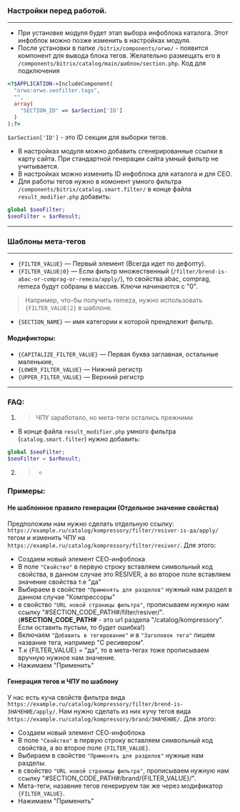 ### Настройки перед работой. 
---
- При установке модуля будет этап выбора инфоблока каталога. Этот инфоблок можно позже изменить в настройках модуля.
- После установки в папке `/bitrix/components/orwo/` - появится компонент для вывода блока тегов.
Желательно размещать его в `/components/bitrix/catalog/main/шаблон/section.php`. Код для подключения 
```php
<?$APPLICATION->IncludeComponent(
  "orwo:orwo.seofilter.tags",
  "",
  array(
    "SECTION_ID" => $arSection['ID']
  )
);?>
```
`$arSection['ID']` - это ID секции для выборки тегов.
- В настройках модуля можно добавить сгенерированные ссылки в карту сайта. При стандартной генерации сайта умный фильтр не учитывается.
- В настройках можно изменить ID инфоблока для каталога и для СЕО.
- Для работы тегов нужно в комонент умного фильтра `/components/bitrix/catalog.smart.filter/` в конце файла `result_modifier.php` добавить:
```php
global $seoFilter;
$seoFilter = $arResult;
```
---
### Шаблоны мета-тегов
---
- `{FILTER_VALUE}` — Первый элемент (Всегда идет по дефолту). 
- `{FILTER_VALUE|0}` —  Если фильтр множественный (`/filter/brend-is-abac-or-comprag-or-remeza/apply/`), то свойства abac, comprag, remeza будут собраны в массив. Ключи начинаются с "0". 
> Например, что-бы получить remeza, нужно использовать `{FILTER_VALUE|2}` в шаблоне.
- `{SECTION_NAME}` —  имя категории к которой прендлежит фильтр.
#### Модификторы:
- `{CAPITALIZE_FILTER_VALUE}` —  Первая буква заглавная, остальные маленькие,
- `{LOWER_FILTER_VALUE}` —  Нижний регистр
- `{UPPER_FILTER_VALUE}` —  Верхний регистр
---

### FAQ:
1. > ЧПУ заработало, но мета-теги остались прежними
- В конце файла `result_modifier.php` умного фильтра (`catalog.smart.filter`) нужно добавить:
```php
global $seoFilter;
$seoFilter = $arResult;
```
2. > -


### Примеры: 
#### Не шаблонное правило генерации (Отдельное значение свойства)
Предположим нам нужно сделать отдельную ссылку: `https://example.ru/catalog/kompressory/filter/resiver-is-да/apply/` тегом и изменить ЧПУ на `https://example.ru/catalog/kompressory/filter/resiver/`.
Для этого:
- Создаем новый элемент СЕО-инфоблока 
- В поле `"Свойство"` в первую строку вставляем символьный код свойства, в данном случае это RESIVER, а во второе поле вставляем значение свойства т.е "да"
- Выбираем в свойстве `"Применять для разделов"` нужный нам раздел в данном случае "Компрессоры" 
- в свойство `"URL новой страницы фильтра"`, прописываем нужную нам ссылку "#SECTION_CODE_PATH#/filter/resiver/". (**#SECTION_CODE_PATH#** - это url раздела "/catalog/kompressory". Если оставить пустым, то будет ошибка!)
- Включаем `"Добавить в тегирование"` и в `"Заголовок тега"` пишем название тега, например "С ресивером".
- Т.к {FILTER_VALUE} = "да", то в мета-тегах тоже прописываем вручную нужное нам значение.
- Нажимаем "Применить" 

#### Генерация тегов и ЧПУ по шаблону
У нас есть куча свойств фильтра вида `https://example.ru/catalog/kompressory/filter/brend-is-ЗНАЧЕНИЕ/apply/`. 
Нам нужно сделать из них кучу тегов вида `https://example.ru/catalog/kompressory/brand/ЗНАЧЕНИЕ/`.
Для этого: 
- Создаем новый элемент СЕО-инфоблока 
- В поле `"Свойство"` в первую строку вставляем символьный код свойства, а во второе поле `{FILTER_VALUE}`.
- Выбираем в свойстве `"Применять для разделов"` нужные нам разделы.
- в свойство `"URL новой страницы фильтра"`, прописываем нужную нам ссылку "#SECTION_CODE_PATH#/brand/{FILTER_VALUE}/". 
- Мета-теги, назавние тегов генерируем так же через модификатор `{FILTER_VALUE}`.
- Нажимаем "Применить" 
